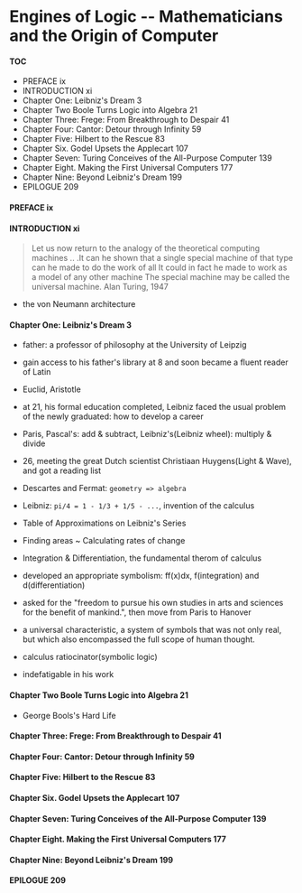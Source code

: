 # Engines of Logic -- Mathematicians and the Origin of Computer

#### TOC

- PREFACE ix
- INTRODUCTION xi
- Chapter One: Leibniz's Dream 3
- Chapter Two Boole Turns Logic into Algebra 21
- Chapter Three: Frege: From Breakthrough to Despair 41
- Chapter Four: Cantor: Detour through Infinity 59
- Chapter Five: Hilbert to the Rescue 83
- Chapter Six. Godel Upsets the Applecart 107
- Chapter Seven: Turing Conceives of the All-Purpose Computer 139
- Chapter Eight. Making the First Universal Computers 177
- Chapter Nine: Beyond Leibniz's Dream 199
- EPILOGUE 209


#### PREFACE ix

#### INTRODUCTION xi

> Let us now return to the analogy of the theoretical computing machines .. .It
can he shown that a single special machine of that type can he made to do the
work of all It could in fact he made to work as a model of any other machine
The special machine may be called the universal machine.
> Alan Turing, 1947

- the von Neumann architecture








#### Chapter One: Leibniz's Dream 3

- father: a professor of philosophy at the University of Leipzig
- gain access to his father's library at 8 and soon became a fluent reader of Latin
- Euclid, Aristotle
- at 21, his formal education completed, Leibniz faced the usual problem of the newly graduated: how to develop a career
- Paris, Pascal's: add & subtract, Leibniz's(Leibniz wheel): multiply & divide
- 26, meeting the great Dutch scientist Christiaan Huygens(Light & Wave), and got a reading list
- Descartes and Fermat: `geometry => algebra`
- Leibniz: `pi/4 = 1 - 1/3 + 1/5 - ...`, invention of the calculus

- Table of Approximations on Leibniz's Series
- Finding areas ~ Calculating rates of change
- Integration & Differentiation, the fundamental therom of calculus
- developed an appropriate symbolism: ff(x)dx, f(integration) and d(differentiation)

- asked for the "freedom to pursue his own studies in arts and sciences for the benefit of mankind.", then move from Paris to Hanover

- a universal characteristic, a system of symbols that was not only real, but which also encompassed the full scope of human thought.
- calculus ratiocinator(symbolic logic)
- indefatigable in his work




#### Chapter Two Boole Turns Logic into Algebra 21

- George Bools's Hard Life

















#### Chapter Three: Frege: From Breakthrough to Despair 41
#### Chapter Four: Cantor: Detour through Infinity 59
#### Chapter Five: Hilbert to the Rescue 83
#### Chapter Six. Godel Upsets the Applecart 107
#### Chapter Seven: Turing Conceives of the All-Purpose Computer 139
#### Chapter Eight. Making the First Universal Computers 177
#### Chapter Nine: Beyond Leibniz's Dream 199
#### EPILOGUE 209
